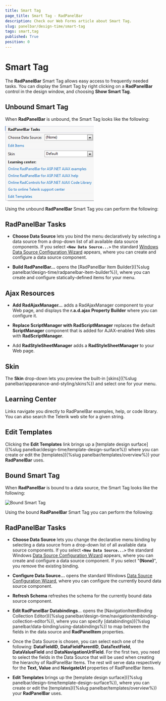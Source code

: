 ```yaml
---
title: Smart Tag
page_title: Smart Tag - RadPanelBar
description: Check our Web Forms article about Smart Tag.
slug: panelbar/design-time/smart-tag
tags: smart,tag
published: True
position: 0
---
```


# Smart Tag



The **RadPanelBar** Smart Tag allows easy access to frequently needed tasks. You can display the Smart Tag by right clicking on a **RadPanelBar** control in the design window, and choosing **Show Smart Tag**.

## Unbound Smart Tag

When **RadPanelBar** is unbound, the Smart Tag looks like the following:

![Smart Tag](images/panelbar_smarttag.png)

Using the unbound **RadPanelBar** Smart Tag you can perform the following:

## RadPanelBar Tasks

* **Choose Data Source** lets you bind the menu declaratively by selecting a data source from a drop-down list of all available data source components. If you select **`<New Data Source...>`** the standard [Windows Data Source Configuration Wizard](https://msdn2.microsoft.com/en-us/library/w4dd7z6t(VS.80).aspx) appears, where you can create and configure a data source component.

* **Build RadPanelBar...** opens the [RadPanelBar Item Builder]({%slug panelbar/design-time/radpanelbar-item-builder%}), where you can create and configure statically-defined items for your menu.

## Ajax Resources

* **Add RadAjaxManager...** adds a RadAjaxManager component to your Web page, and displays the **r.a.d.ajax Property Builder** where you can configure it.

* **Replace ScriptManager with RadScriptManager** replaces the default **ScriptManager** component that is added for AJAX-enabled Web sites with **RadScriptManager**.

* Add **RadStyleSheetManager** adds a **RadStyleSheetManager** to your Web page.

## Skin

The **Skin** drop-down lets you preview the built-in [skins]({%slug panelbar/appearance-and-styling/skins%}) and select one for your menu.

## Learning Center

Links navigate you directly to RadPanelBar examples, help, or code library. You can also search the Telerik web site for a given string.

## Edit Templates

Clicking the **Edit Templates** link brings up a [template design surface]({%slug panelbar/design-time/template-design-surface%}) where you can create or edit the [templates]({%slug panelbar/templates/overview%}) your **RadPanelBar** uses.

## Bound Smart Tag

When **RadPanelBar** is bound to a data source, the Smart Tag looks like the following:

![Bound Smart Tag](images/panelbar_smarttag_bound.PNG)

Using the bound **RadPanelBar** Smart Tag you can perform the following:

## RadPanelBar Tasks

* **Choose Data Source** lets you change the declarative menu binding by selecting a data source from a drop-down list of all available data source components. If you select **`<New Data Source...>`** the standard Windows [Data Source Configuration Wizard](https://msdn2.microsoft.com/en-us/library/ms247282(VS.80).aspx) appears, where you can create and configure a data source component. If you select "**(None)**", you remove the existing binding.

* **Configure Data Source...** opens the standard Windows [Data Source Configuration Wizard](https://msdn2.microsoft.com/en-us/library/ms247282(VS.80).aspx), where you can configure the currently bound data source component.

* **Refresh Schema** refreshes the schema for the currently bound data source component.

* **Edit RadPanelBar Databindings**... opens the [NavigationItemBinding Collection Editor]({%slug panelbar/design-time/navigationitembinding-collection-editor%}), where you can specify [databindings]({%slug panelbar/data-binding/using-databindings%}) to map between the fields in the data source and **RadPanelItem** properties.

* Once the Data Source is chosen, you can select each one of the following: **DataFieldID**, **DataFieldParentID**, **DataTextField**, **DataValueField** and **DataNavigationUrlField**. For the first two, you need to select the fields in the Data Source that will be used when creating the hierarchy of RadPanelBar Items. The rest will serve data respectively for the **Text, Value** and **NavigateUrl** properties of RadPanelBar Items.

* **Edit Templates** brings up the [template design surface]({%slug panelbar/design-time/template-design-surface%}), where you can create or edit the [templates]({%slug panelbar/templates/overview%}) your **RadPanelBar** uses.
